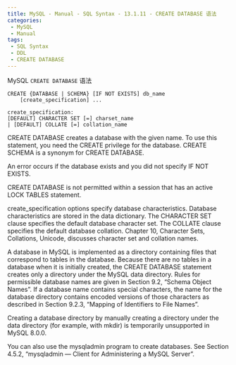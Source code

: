 ```yaml
---
title: MySQL - Manual - SQL Syntax - 13.1.11 - CREATE DATABASE 语法
categories: 
 - MySQL
 - Manual
tags: 
 - SQL Syntax
 - DDL
 - CREATE DATABASE
---
```


MySQL `CREATE DATABASE` 语法

<!--more-->

```
CREATE {DATABASE | SCHEMA} [IF NOT EXISTS] db_name
    [create_specification] ...

create_specification:
[DEFAULT] CHARACTER SET [=] charset_name
| [DEFAULT] COLLATE [=] collation_name
```

CREATE DATABASE creates a database with the given name. To use this statement, you need the CREATE
privilege for the database. CREATE SCHEMA is a synonym for CREATE DATABASE.

An error occurs if the database exists and you did not specify IF NOT EXISTS.

CREATE DATABASE is not permitted within a session that has an active LOCK TABLES statement.

create_specification options specify database characteristics. Database characteristics are stored
in the data dictionary. The CHARACTER SET clause specifies the default database character set. The
COLLATE clause specifies the default database collation. Chapter 10, Character Sets, Collations, Unicode,
discusses character set and collation names.

A database in MySQL is implemented as a directory containing files that correspond to tables in the
database. Because there are no tables in a database when it is initially created, the CREATE DATABASE
statement creates only a directory under the MySQL data directory. Rules for permissible database
names are given in Section 9.2, “Schema Object Names”. If a database name contains special characters,
the name for the database directory contains encoded versions of those characters as described in
Section 9.2.3, “Mapping of Identifiers to File Names”.

Creating a database directory by manually creating a directory under the data directory (for example, with
mkdir) is temporarily unsupported in MySQL 8.0.0.

You can also use the mysqladmin program to create databases. See Section 4.5.2, “mysqladmin —
Client for Administering a MySQL Server”.

